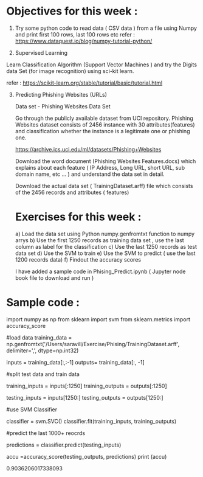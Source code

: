 # Objectives for this week :

1) Try some python code to read data ( CSV data ) from a file using Numpy and print first 100 rows, last 100 rows etc 
    refer :  https://www.dataquest.io/blog/numpy-tutorial-python/ 

2) Supervised Learning

Learn Classification Algorithm  (Support Vector Machines ) and try the Digits data Set (for image recognition) using 
sci-kit learn. 

  refer : https://scikit-learn.org/stable/tutorial/basic/tutorial.html

3)  Predicting  Phishing Websites (URLs)

    Data set - Phishing Websites Data Set 
    
    Go through the publicly available dataset from UCI repository.  Phishing Websites dataset consists of 2456 instance 
    with 30 attributes(features) and classification whether the instance is a legitimate one or phishing one. 

    https://archive.ics.uci.edu/ml/datasets/Phishing+Websites 
    
    Download the word document (Phishing Websites Features.docs) which explains about each feature ( IP Address, 
    Long URL, short URL, sub domain name, etc ... ) and understand the data set in detail. 
    
    Download the actual data set ( TrainingDataset.arff) file which consists of the 2456 records and attributes ( features)
    
    # Exercises for this week :
    
    a) Load the data set using Python numpy.genfromtxt function to numpy arrys
    b) Use the first 1250 records as training data set , use the last column as label for the classification 
    c) Use the last 1250 records as test data set
    d) Use the SVM to train
    e) Use the SVM to predict ( use the last 1200 records data)
    f) Findout the accuracy scores
    
    I have added a sample code in Phising_Predict.ipynb ( Jupyter node book file to download and run )
    

# Sample code :
    
import numpy as np
from sklearn import svm
from sklearn.metrics import accuracy_score

#load data 
training_data = np.genfromtxt('/Users/saravill/Exercise/Phising/TrainingDataset.arff', delimiter=',', dtype=np.int32)

inputs = training_data[:,:-1]
outputs= training_data[:, -1]

#split test data and train data

training_inputs = inputs[:1250]
training_outputs = outputs[:1250] 

testing_inputs = inputs[1250:]
testing_outputs = outputs[1250:]

#use SVM Classifier

classifier = svm.SVC()
classifier.fit(training_inputs, training_outputs)

#predict the last 1000+ reocrds 

predictions = classifier.predict(testing_inputs)

accu =accuracy_score(testing_outputs, predictions)
print (accu)

0.9036206017338093

    
  
 



